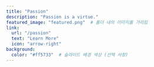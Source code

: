 ```yaml
---
title: "Passion"
description: "Passion is a virtue."
featured_image: "featured.png"  # 폴더 내의 이미지를 가리킴
link:
  url: "/passion"
  text: "Learn More"
  icon: "arrow-right"
background:
  color: "#ff5733"  # 슬라이드 배경 색상 (선택 사항)
---
```

